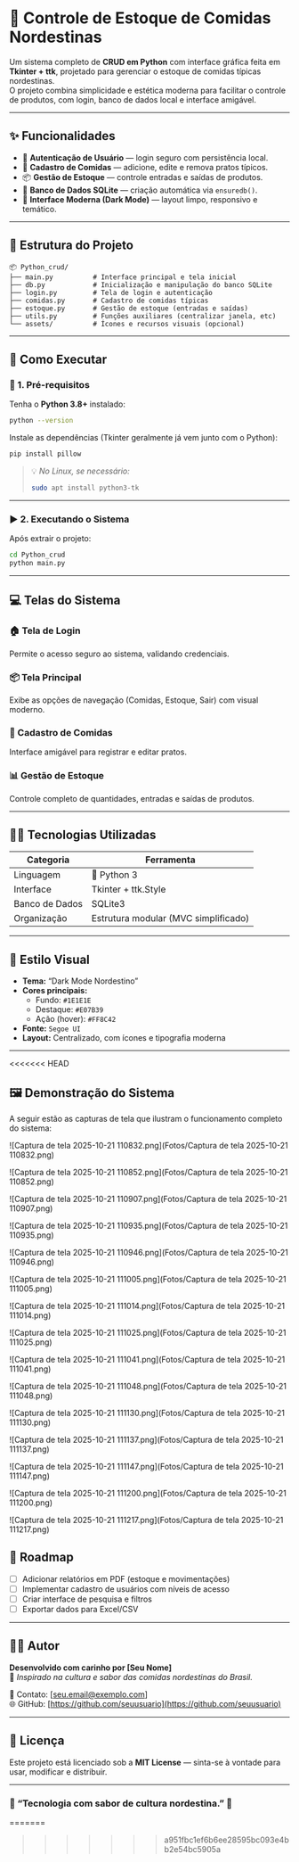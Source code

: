 # 🍲 Controle de Estoque de Comidas Nordestinas

Um sistema completo de **CRUD em Python** com interface gráfica feita em **Tkinter + ttk**, projetado para gerenciar o estoque de comidas típicas nordestinas.  
O projeto combina simplicidade e estética moderna para facilitar o controle de produtos, com login, banco de dados local e interface amigável.

---

## ✨ Funcionalidades

- 🔐 **Autenticação de Usuário** — login seguro com persistência local.  
- 🍛 **Cadastro de Comidas** — adicione, edite e remova pratos típicos.  
- 📦 **Gestão de Estoque** — controle entradas e saídas de produtos.  
- 🧾 **Banco de Dados SQLite** — criação automática via `ensuredb()`.  
- 🎨 **Interface Moderna (Dark Mode)** — layout limpo, responsivo e temático.  

---

## 🧱 Estrutura do Projeto

```
📦 Python_crud/
├── main.py          # Interface principal e tela inicial
├── db.py            # Inicialização e manipulação do banco SQLite
├── login.py         # Tela de login e autenticação
├── comidas.py       # Cadastro de comidas típicas
├── estoque.py       # Gestão de estoque (entradas e saídas)
├── utils.py         # Funções auxiliares (centralizar janela, etc)
└── assets/          # Ícones e recursos visuais (opcional)
```

---

## 🚀 Como Executar

### 🔧 1. Pré-requisitos

Tenha o **Python 3.8+** instalado:

```bash
python --version
```

Instale as dependências (Tkinter geralmente já vem junto com o Python):

```bash
pip install pillow
```

> 💡 *No Linux, se necessário:*
> ```bash
> sudo apt install python3-tk
> ```

---

### ▶️ 2. Executando o Sistema

Após extrair o projeto:

```bash
cd Python_crud
python main.py
```

---

## 💻 Telas do Sistema

### 🏠 Tela de Login
Permite o acesso seguro ao sistema, validando credenciais.

### 📦 Tela Principal
Exibe as opções de navegação (Comidas, Estoque, Sair) com visual moderno.

### 🍛 Cadastro de Comidas
Interface amigável para registrar e editar pratos.

### 📊 Gestão de Estoque
Controle completo de quantidades, entradas e saídas de produtos.

---

## 🧑‍💻 Tecnologias Utilizadas

| Categoria | Ferramenta |
|------------|-------------|
| Linguagem | 🐍 Python 3 |
| Interface | Tkinter + ttk.Style |
| Banco de Dados | SQLite3 |
| Organização | Estrutura modular (MVC simplificado) |

---

## 🎨 Estilo Visual

- **Tema:** “Dark Mode Nordestino”  
- **Cores principais:**  
  - Fundo: `#1E1E1E`  
  - Destaque: `#E07B39`  
  - Ação (hover): `#FF8C42`  
- **Fonte:** `Segoe UI`  
- **Layout:** Centralizado, com ícones e tipografia moderna  

---
<<<<<<< HEAD



## 🖼️ Demonstração do Sistema

A seguir estão as capturas de tela que ilustram o funcionamento completo do sistema:

![Captura de tela 2025-10-21 110832.png](Fotos/Captura de tela 2025-10-21 110832.png)

![Captura de tela 2025-10-21 110852.png](Fotos/Captura de tela 2025-10-21 110852.png)

![Captura de tela 2025-10-21 110907.png](Fotos/Captura de tela 2025-10-21 110907.png)

![Captura de tela 2025-10-21 110935.png](Fotos/Captura de tela 2025-10-21 110935.png)

![Captura de tela 2025-10-21 110946.png](Fotos/Captura de tela 2025-10-21 110946.png)

![Captura de tela 2025-10-21 111005.png](Fotos/Captura de tela 2025-10-21 111005.png)

![Captura de tela 2025-10-21 111014.png](Fotos/Captura de tela 2025-10-21 111014.png)

![Captura de tela 2025-10-21 111025.png](Fotos/Captura de tela 2025-10-21 111025.png)

![Captura de tela 2025-10-21 111041.png](Fotos/Captura de tela 2025-10-21 111041.png)

![Captura de tela 2025-10-21 111048.png](Fotos/Captura de tela 2025-10-21 111048.png)

![Captura de tela 2025-10-21 111130.png](Fotos/Captura de tela 2025-10-21 111130.png)

![Captura de tela 2025-10-21 111137.png](Fotos/Captura de tela 2025-10-21 111137.png)

![Captura de tela 2025-10-21 111147.png](Fotos/Captura de tela 2025-10-21 111147.png)

![Captura de tela 2025-10-21 111200.png](Fotos/Captura de tela 2025-10-21 111200.png)

![Captura de tela 2025-10-21 111217.png](Fotos/Captura de tela 2025-10-21 111217.png)

## 🧩 Roadmap

- [ ] Adicionar relatórios em PDF (estoque e movimentações)  
- [ ] Implementar cadastro de usuários com níveis de acesso  
- [ ] Criar interface de pesquisa e filtros  
- [ ] Exportar dados para Excel/CSV  

---

## 👨‍🍳 Autor

**Desenvolvido com carinho por [Seu Nome]**  
💬 *Inspirado na cultura e sabor das comidas nordestinas do Brasil.*  

📧 Contato: [seu.email@exemplo.com]  
🌐 GitHub: [https://github.com/seuusuario](https://github.com/seuusuario)

---

## 🪪 Licença

Este projeto está licenciado sob a **MIT License** — sinta-se à vontade para usar, modificar e distribuir.

---

### 🖤 “Tecnologia com sabor de cultura nordestina.” 🌵
=======
>>>>>>> a951fbc1ef6b6ee28595bc093e4bb2e54bc5905a
